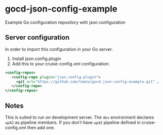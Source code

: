 # gocd-json-config-example
Example Go configuration repository with json configuration


## Server configuration

In order to import this configuration in your Go server.
1. Install json.config.plugin
2. Add this to your cruise-config.xml configuration:
```xml
<config-repos>
   <config-repo plugin="json.config.plugin">
     <git url="https://github.com/tomzo/gocd-json-config-example.git" />
   </config-repo>
</config-repos>
```

## Notes

This is suited to run on development server. The `dev` environment declares `up42` as pipeline members.
If you don't have `up42` pipeline defined in cruise-config.xml then add one.
